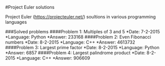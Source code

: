 #Project Euler solutions

Project Euler (https://projecteuler.net/) soultions in various programming languages

###Solved problems
####Problem 1: Multiples of 3 and 5
	*Date: 7-2-2015
	*Language: Python
	*Answer: 233168
####Problem 2: Even Fibonacci numbers
	*Date: 8-2-2015
	*Language: C++
	*Answer: 4613732
####Problem 3: Largest prime factor
	*Date: 8-2-2015
	*Language: Python
	*Answer: 6857 
####Problem 4: Largest palindrome product
	*Date: 8-2-2015
	*Language: C++
	*Answer: 906609
